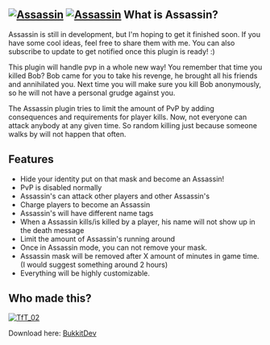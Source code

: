 [![Assassin][Project Logo]][GitHub] [![Assassin][Banner]][GitHub]
What is Assassin?
----------------

Assassin is still in development, but I'm hoping to get it finished soon. If you have some cool ideas, feel free to share them with me.
You can also subscribe to update to get notified once this plugin is ready! :)

This plugin will handle pvp in a whole new way! You remember that time you killed Bob? Bob came for you to take his revenge, he brought all his friends and annihilated you. Next time you will make sure you kill Bob anonymously, so he will not have a personal grudge against you.

The Assassin plugin tries to limit the amount of PvP by adding consequences and requirements for player kills. Now, not everyone can attack anybody at any given time. So random killing just because someone walks by will not happen that often.

Features
----------------

* Hide your identity put on that mask and become an Assassin!
* PvP is disabled normally
* Assassin's can attack other players and other Assassin's
* Charge players to become an Assassin
* Assassin's will have different name tags
* When a Assassin kills/is killed by a player, his name will not show up in the death message
* Limit the amount of Assassin's running around
* Once in Assassin mode, you can not remove your mask.
* Assassin mask will be removed after X amount of minutes in game time. (I would suggest something around 2 hours)
* Everything will be highly customizable.


Who made this?
----------------   
[![TfT_02](http://www.gravatar.com/avatar/b8914f9970e1f6ffd5281ce4770e20a7.png)](http://dev.bukkit.org/profiles/TfT_02/) 

Download here: [BukkitDev]

[Banner]: https://dl.dropbox.com/u/29178507/Spout/Assassin.png
[Project Logo]: https://dl.dropbox.com/u/29178507/Spout/Assassin%20logo.png
[BukkitDev]: http://dev.bukkit.org/server-mods/Assassin/
[GitHub]: https://github.com/TfT-02/Assassin
